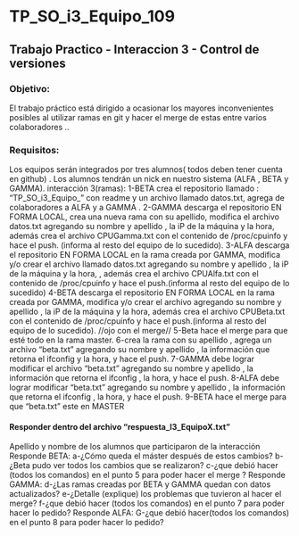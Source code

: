 # TP_SO_i3_Equipo_109
## Trabajo Practico - Interaccion 3 - Control de versiones

### Objetivo:
El trabajo práctico está dirigido a ocasionar los mayores inconvenientes posibles al utilizar
ramas en git y hacer el merge de estas entre varios colaboradores ..
### Requisitos:
Los equipos serán integrados por tres alumnos( todos deben tener cuenta en github) .
Los alumnos tendrán un nick en nuestro sistema (ALFA , BETA y GAMMA).
interacción 3(ramas):
1-BETA crea el repositorio llamado : “TP_SO_i3_Equipo_” con readme y un archivo llamado datos.txt, agrega de colaboradores a ALFA y a GAMMA .
2-GAMMA descarga el repositorio EN FORMA LOCAL, crea una nueva rama con su apellido, modifica el archivo datos.txt agregando su nombre y apellido , la iP de la máquina y la hora, además crea el archivo CPUGamma.txt con el contenido de /proc/cpuinfo y hace el push. (informa al resto del equipo de lo sucedido).
3-ALFA descarga el repositorio EN FORMA LOCAL en la rama creada por GAMMA, modifica y/o crear el archivo llamado datos.txt agregando su nombre y apellido , la iP de la máquina y la hora, , además crea el archivo CPUAlfa.txt con el contenido de /proc/cpuinfo y hace el push.(informa al resto del equipo de lo sucedido)
4-BETA descarga el repositorio EN FORMA LOCAL en la rama creada por GAMMA, modifica y/o crear el archivo agregando su nombre y apellido , la iP de la máquina y la hora, además crea el archivo CPUBeta.txt con el contenido de /proc/cpuinfo y hace el push.(informa al resto del equipo de lo sucedido). //ojo con el merge//
5-Beta hace el merge para que esté todo en la rama master.
6-crea la rama con su apellido , agrega un archivo “beta.txt” agregando su nombre y apellido , la información que retorna el ifconfig y la hora, y hace el push.
7-GAMMA debe lograr modificar el archivo “beta.txt” agregando su nombre y apellido , la información que retorna el ifconfig , la hora, y hace el push.
8-ALFA debe lograr modificar “beta.txt” agregando su nombre y apellido , la información que retorna el ifconfig , la hora, y hace el push. 
9-BETA hace el merge para que “beta.txt” este en MASTER

#### Responder dentro del archivo “respuesta_I3_EquipoX.txt”
Apellido y nombre de los alumnos que participaron de la interacción
Responde BETA:
a-¿Cómo queda el máster después de estos cambios?
b-¿Beta pudo ver todos los cambios que se realizaron?
c-¿que debió hacer (todos los comandos) en el punto 5 para poder hacer el merge ?
Responde GAMMA:
d-¿Las ramas creadas por BETA y GAMMA quedan con datos actualizados?
e-¿Detalle (explique) los problemas que tuvieron al hacer el merge?
f-¿que debió hacer (todos los comandos) en el punto 7 para poder hacer lo pedido?
Responde ALFA:
G-¿que debió hacer(todos los comandos) en el punto 8 para poder hacer lo pedido?
